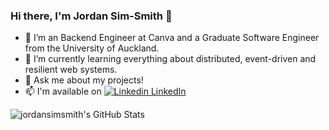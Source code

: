 ### Hi there, I'm Jordan Sim-Smith 👋

- 🔭 I’m an Backend Engineer at Canva and a Graduate Software Engineer from the University of Auckland.
- 🌱 I’m currently learning everything about distributed, event-driven and resilient web systems.
- 💬 Ask me about my projects!
- 📫 I'm available on [![Linkedin](https://i.stack.imgur.com/gVE0j.png) LinkedIn](https://www.linkedin.com/in/jordansimsmith/)

![jordansimsmith's GitHub Stats](https://github-readme-stats.vercel.app/api?username=jordansimsmith&show_icons=true&count_private=true)
